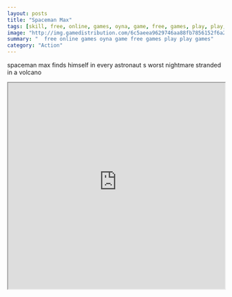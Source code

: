 ```yaml
---
layout: posts
title: "Spaceman Max"
tags: [skill, free, online, games, oyna, game, free, games, play, play, games]
image: "http://img.gamedistribution.com/6c5aeea9629746aa88fb7856152f6a2a.jpg"
summary: "  free online games oyna game free games play play games"
category: "Action"
---
```


spaceman max finds himself in every astronaut s worst nightmare stranded in a volcano

<iframe width="100%" height="480px;" src="http://flash.gamedistribution.com?game=6c5aeea9629746aa88fb7856152f6a2a"></iframe>